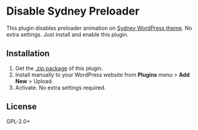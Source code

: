 # Disable Sydney Preloader
This plugin disables preloader animation on [Sydney WordPress theme](https://wordpress.org/themes/sydney/). No extra settings. Just install and enable this plugin.

## Installation

1. Get the [.zip package](https://github.com/kharissulistiyo/disable-sydney-preloader/archive/main.zip) of this plugin.
2. Install manually to your WordPress website from **Plugins** menu > **Add New** > Upload.
3. Activate. No extra settings required.

## License

GPL-2.0+
